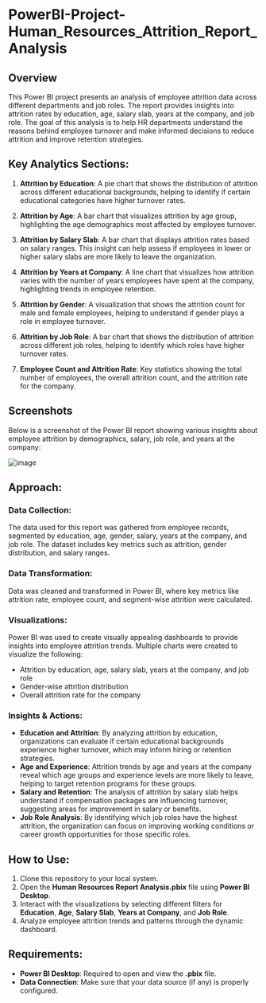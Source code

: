 # PowerBI-Project-Human_Resources_Attrition_Report_Analysis

## Overview

This Power BI project presents an analysis of employee attrition data across different departments and job roles. The report provides insights into attrition rates by education, age, salary slab, years at the company, and job role. The goal of this analysis is to help HR departments understand the reasons behind employee turnover and make informed decisions to reduce attrition and improve retention strategies.

## Key Analytics Sections:

1. **Attrition by Education**: A pie chart that shows the distribution of attrition across different educational backgrounds, helping to identify if certain educational categories have higher turnover rates.

2. **Attrition by Age**: A bar chart that visualizes attrition by age group, highlighting the age demographics most affected by employee turnover.

3. **Attrition by Salary Slab**: A bar chart that displays attrition rates based on salary ranges. This insight can help assess if employees in lower or higher salary slabs are more likely to leave the organization.

4. **Attrition by Years at Company**: A line chart that visualizes how attrition varies with the number of years employees have spent at the company, highlighting trends in employee retention.

5. **Attrition by Gender**: A visualization that shows the attrition count for male and female employees, helping to understand if gender plays a role in employee turnover.

6. **Attrition by Job Role**: A bar chart that shows the distribution of attrition across different job roles, helping to identify which roles have higher turnover rates.

7. **Employee Count and Attrition Rate**: Key statistics showing the total number of employees, the overall attrition count, and the attrition rate for the company.

## Screenshots

Below is a screenshot of the Power BI report showing various insights about employee attrition by demographics, salary, job role, and years at the company:

![image](https://github.com/user-attachments/assets/df0b608a-6dc4-40e1-9d6b-5f0131ec9d53)


## Approach:

### Data Collection:
The data used for this report was gathered from employee records, segmented by education, age, gender, salary, years at the company, and job role. The dataset includes key metrics such as attrition, gender distribution, and salary ranges.

### Data Transformation:
Data was cleaned and transformed in Power BI, where key metrics like attrition rate, employee count, and segment-wise attrition were calculated.

### Visualizations:
Power BI was used to create visually appealing dashboards to provide insights into employee attrition trends. Multiple charts were created to visualize the following:
- Attrition by education, age, salary slab, years at the company, and job role
- Gender-wise attrition distribution
- Overall attrition rate for the company

### Insights & Actions:
- **Education and Attrition**: By analyzing attrition by education, organizations can evaluate if certain educational backgrounds experience higher turnover, which may inform hiring or retention strategies.
- **Age and Experience**: Attrition trends by age and years at the company reveal which age groups and experience levels are more likely to leave, helping to target retention programs for these groups.
- **Salary and Retention**: The analysis of attrition by salary slab helps understand if compensation packages are influencing turnover, suggesting areas for improvement in salary or benefits.
- **Job Role Analysis**: By identifying which job roles have the highest attrition, the organization can focus on improving working conditions or career growth opportunities for those specific roles.

## How to Use:

1. Clone this repository to your local system.
2. Open the **Human Resources Report Analysis.pbix** file using **Power BI Desktop**.
3. Interact with the visualizations by selecting different filters for **Education**, **Age**, **Salary Slab**, **Years at Company**, and **Job Role**.
4. Analyze employee attrition trends and patterns through the dynamic dashboard.

## Requirements:

- **Power BI Desktop**: Required to open and view the **.pbix** file.
- **Data Connection**: Make sure that your data source (if any) is properly configured.

